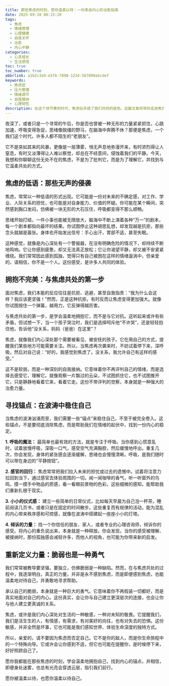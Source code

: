 ```yaml
---
title: 那些焦虑的时刻，愿你温柔以待：一份来自内心的治愈指南
date: 2025-09-28 00:15:20
tags:
  - 焦虑
  - 情绪管理
  - 心理健康
  - 自我关怀
  - 治愈
  - 内心平静
categories:
  - 心灵成长
  - 生活感悟
toc: true
toc_number: true
abbrlink: a1b2c3d4-e5f6-7890-1234-567890abcdef
keywords:
  - 焦虑症
  - 压力管理
  - 情绪调节
  - 自我接纳
  - 心理韧性
description: 在这个快节奏的时代，焦虑似乎成了我们共同的底色。这篇文章将带你走进焦虑的内心世界，用温柔的笔触，探索如何与它共处，找到内心的平静与力量。愿你读完，能感受到一份被理解的温暖，和一份重新出发的勇气。
---
```


夜深了，或者只是一个寻常的午后，你是否也曾被一种无形的力量紧紧抓住，心跳加速，呼吸变得急促，思绪像脱缰的野马，在脑海中奔腾不休？那便是焦虑，一个我们这个时代，许多人都不陌生的“老朋友”。

它不是突如其来的风暴，更像是一层薄雾，悄无声息地弥漫开来，有时浓烈得让人窒息，有时又淡薄得让人难以察觉，却总在不经意间，侵蚀着我们的平静。今天，我想和你聊聊这份无处不在的焦虑，不是为了批判它，而是为了理解它，并找到与它温柔共处的方式。

## 焦虑的低语：那些无声的侵袭

焦虑，常常以一种低语的形式出现。它可能是一份对未来的不确定感，对工作、学业、人际关系的担忧，也可能是对自身能力、价值的怀疑。你可能在某个瞬间，突然感到胸口发闷，仿佛被一块无形的大石压住，呼吸都变得不那么顺畅。

思绪开始打结，一件小事也能被无限放大，脑海中不断上演着各种“万一”的剧本，每一个剧本都指向最坏的结果。你试图停止这种胡思乱想，却发现越是抗拒，那些念头就越是嚣张。身体也开始发出信号：手心出汗，胃部不适，甚至失眠。

这种感觉，就像是内心深处有一个警报器，在没有明确危险的情况下，却持续不断地鸣响。它让你感到疲惫，却又无法真正放松；它让你渴望平静，却又被不安紧紧缠绕。我们常常因此感到孤独，觉得只有自己被困在这样的情绪漩涡中，但亲爱的，请相信，你不是一个人。这份感受，是许多人共同的体验。

## 拥抱不完美：与焦虑共处的第一步

面对焦虑，我们本能的反应往往是抗拒、逃避，甚至自我指责：“我为什么会这样？我应该更坚强！”然而，正是这种抗拒，有时反而让焦虑变得更加强大。就像你试图按住一个弹簧，越用力，它反弹得越厉害。

与焦虑共处的第一步，是学会温柔地拥抱它，而不是与它对抗。这听起来或许有些矛盾，但试想一下，当一个孩子哭泣时，我们是选择呵斥他“不许哭”，还是轻轻抱住他，告诉他“没关系，妈妈（爸爸）在这里”？

焦虑，就像我们内心深处那个需要被看见、被安抚的孩子。它在用自己的方式，提醒我们某些地方可能需要关注。所以，当焦虑再次袭来时，不妨试着停下来，深呼吸，然后对自己说：“好的，我感觉到焦虑了。没关系，我允许自己有这样的感受。”

这不是软弱，而是一种深刻的自我接纳。它意味着你不再评判自己的情绪，而是选择去感受它，理解它。就像观察一片飘过的云朵，不试图抓住它，也不试图推开它，只是静静地看着它来，看着它走。这份不带评判的觉察，本身就是一种强大的治愈力量。

## 寻找锚点：在波涛中稳住自己

当焦虑的波涛汹涌而至，我们需要一些“锚点”来稳住自己，不至于被完全卷入。这些锚点，不是要彻底消除焦虑，而是帮助我们在情绪的起伏中，找到一份内心的稳定。

**1. 呼吸的魔法：** 最简单也最有效的方法，就是专注于呼吸。当你感到心慌意乱时，试着放慢呼吸，深吸一口气，感受空气充满胸腔，然后缓慢地呼出。重复几次，你会发现，身体的紧张感会逐渐缓解，思绪也会慢慢清晰。呼吸，是我们随时可以带在身边的“平静按钮”。

**2. 感官的回归：** 焦虑常常把我们拉入未来的担忧或过去的遗憾中。试着将注意力拉回到当下，通过感官去体验周围的一切。闻一闻咖啡的香气，听一听窗外的鸟鸣，摸一摸手中物品的质感，看一看眼前景物的色彩。这些细微的感知，能帮助我们重新扎根于现实。

**3. 小小的仪式感：** 建立一些简单的日常仪式，比如每天早晨为自己泡一杯茶，睡前阅读几页书，或者只是在固定的时间散步。这些重复而有规律的活动，能为混乱的内心带来秩序感和可控感，就像在波涛中搭建起一座座小小的灯塔。

**4. 倾诉的力量：** 找一个你信任的朋友、家人，或者专业的心理咨询师，倾诉你的感受。将内心的重负说出来，本身就是一种释放。你会发现，当你的感受被理解、被接纳时，那份孤独感会减轻许多，而他人的视角，也可能为你带来新的启发。

## 重新定义力量：脆弱也是一种勇气

我们常常被教导要坚强，要独立，仿佛脆弱是一种缺陷。然而，在与焦虑共处的过程中，我逐渐明白，真正的力量，并非是永不感到焦虑，而是即便感到焦虑，也能温柔地对待自己，并勇敢地寻求帮助。

承认自己的脆弱，本身就是一种巨大的勇气。它意味着你不再假装一切都好，而是真实地面对自己的内心。这份真实，会让你与自己建立更深层次的连接，也会让你与他人建立更真诚的关系。

焦虑，或许是我们内心深处对生活的一种敏感，一种对未知的敬畏。它提醒我们，我们是活生生的人，有情感，有需求，有对美好的向往，也有对失去的恐惧。这份敏感，并非全然是坏事，它也可能是我们感知世界、体验生命深度的独特方式。

所以，亲爱的，请不要因为焦虑而否定自己。它不是你的敌人，而是你生命旅程中的一个特殊向导。它或许会让你感到不适，但它也可能在提醒你，是时候停下来，好好照顾自己了。

愿你我都能在那些焦虑的时刻，学会温柔地拥抱自己，找到内心的锚点，并相信，即便身处迷雾，也总有光亮会穿透云层，指引我们前行。

愿你被温柔以待，也愿你温柔以待自己。